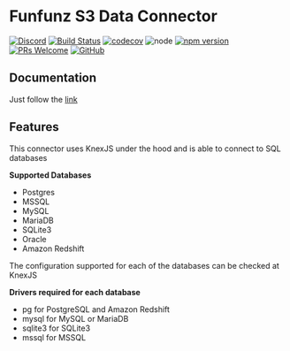 # Funfunz S3 Data Connector

[![Discord][discord-badge]][discord]
[![Build Status][actions-badge]][actions]
[![codecov][codecov-badge]][codecov]
![node][node]
[![npm version][npm-badge]][npm]
[![PRs Welcome][prs-badge]][prs]
[![GitHub][license-badge]][license]

## Documentation

Just follow the [link](https://funfunz.github.io/funfunz/#/usage/dataConnectors/S3)

## Features

This connector uses KnexJS under the hood and is able to connect to SQL databases

**Supported Databases**

- Postgres
- MSSQL
- MySQL
- MariaDB
- SQLite3
- Oracle
- Amazon Redshift

The configuration supported for each of the databases can be checked at KnexJS

**Drivers required for each database**

- pg for PostgreSQL and Amazon Redshift
- mysql for MySQL or MariaDB
- sqlite3 for SQLite3
- mssql for MSSQL

[discord-badge]: https://img.shields.io/discord/774439225520554004?logo=discord
[discord]: https://discord.gg/HwZ7zMJKwg

[actions-badge]: https://github.com/funfunz/s3-data-connector/workflows/Node.js%20CI/badge.svg
[actions]: https://github.com/Funfunz/s3-data-connector/actions

[codecov-badge]: https://codecov.io/gh/Funfunz/s3-data-connector/branch/master/graph/badge.svg
[codecov]: https://codecov.io/gh/Funfunz/s3-data-connector

[node]: https://img.shields.io/node/v/funfunz.svg

[npm-badge]: https://badge.fury.io/js/funfunz.svg
[npm]: https://badge.fury.io/js/funfunz

[prs-badge]: https://img.shields.io/badge/PRs-welcome-brightgreen.svg
[prs]: http://makeapullrequest.com

[license-badge]: https://img.shields.io/github/license/JWebCoder/funfunz.svg
[license]: https://github.com/JWebCoder/funfunz/blob/master/LICENSE